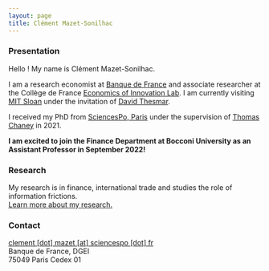 ```yaml
---
layout: page
title: Clément Mazet-Sonilhac
---
```


### Presentation


Hello ! My name is Clément Mazet-Sonilhac.

I am a research economist at [Banque de France](https://www.banque-france.fr/en/page-sommaire/research) and associate researcher at the Collège de France [Economics of Innovation Lab](https://www.college-de-france.fr/site/en-economics-innovation-lab/Clement-Mazet-Sonilhac.htm). 
I am currently visiting [MIT Sloan](https://mitsloan.mit.edu/faculty/academic-groups/finance/about-us) under the invitation of [David Thesmar](https://sites.google.com/site/dthesmar/).

I received my PhD from [SciencesPo, Paris](http://econ.sciences-po.fr/faculty-permanent-faculty) under the supervision of [Thomas Chaney](https://sites.google.com/site/thomaschaney/) in 2021.  

**I am excited to join the Finance Department at Bocconi University as an Assistant Professor in September 2022!**

### Research

My research is in finance, international trade and studies the role of information frictions.  
[Learn more about my research.](/research)

### Contact

[clement [dot] mazet [at] sciencespo [dot] fr](mailto:clement.mazet@sciencespo.fr)  
Banque de France, DGEI  
75049 Paris Cedex 01

